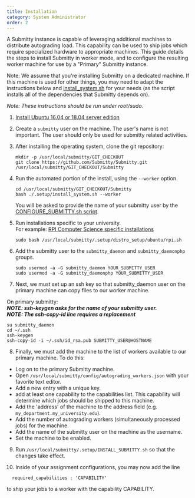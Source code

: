 ```yaml
---
title: Installation
category: System Administrator
order: 2
---
```


A Submitty instance is capable of leveraging additional machines to distribute
autograding load. This capability can be used to ship jobs which require
specialized hardware to appropriate machines. This guide details the steps
to install Submitty in worker mode, and to configure the resulting worker machine
for use by a "Primary" Submitty instance.

Note: We assume that you're installing Submitty on a dedicated machine. If this machine is
used for other things, you may need to adapt the instructions below and
[install_system.sh](https://github.com/Submitty/Submitty/blob/master/.setup/install_system.sh)
for your needs (as the script installs all of the dependencies that Submitty depends on).

_Note: These instructions should be run under root/sudo._


1. [Install Ubuntu 16.04 or 18.04 server edition](server_os)

2. Create a ```submitty``` user on the machine. The user's name is not important.
The user should only be used for submitty related activities.

3. After installing the operating system, clone the git repository:

   ```
   mkdir -p /usr/local/submitty/GIT_CHECKOUT
   git clone https://github.com/Submitty/Submitty.git /usr/local/submitty/GIT_CHECKOUT/Submitty
   ```

4. Run the automated portion of the install, using the ```--worker``` option.

   ```
   cd /usr/local/submitty/GIT_CHECKOUT/Submitty
   bash ./.setup/install_system.sh --worker
   ```

   You will be asked to provide the name of your submitty user by the
   [CONFIGURE_SUBMITTY.sh script](https://github.com/Submitty/Submitty/blob/master/.setup/CONFIGURE_SUBMITTY.sh).

5. Run installations specific to your university.  
   For example:  [RPI Computer Science specific installations](https://github.com/Submitty/Submitty/blob/master/.setup/distro_setup/ubuntu/rpi.sh)

   ```
   sudo bash /usr/local/submitty/.setup/distro_setup/ubuntu/rpi.sh
   ```

6. Add the submitty user to the ```submitty_daemon``` and ```submitty_daemonphp```
   groups.

   ```
   sudo usermod -a -G submitty_daemon YOUR_SUBMITTY_USER
   sudo usermod -a -G submitty_daemonphp YOUR_SUBMITTY_USER
   ```

7. Next, we must set up an ssh key so that submitty_daemon user on the primary
  machine can copy files to our worker machine.

  On primary submitty:  
  ___NOTE: ssh-keygen asks for the name of your submitty user.___  
  ___NOTE: The ssh-copy-id line requires a replacement___
  ```
  su submitty_daemon
  cd ~/.ssh
  ssh-keygen
  ssh-copy-id -i ~/.ssh/id_rsa.pub SUBMITTY_USER@HOSTNAME
  ```

8. Finally, we must add the machine to the list of workers available to our
  primary machine. To do this:  
  *  Log on to the primary Submitty machine.
  *  Open ```/usr/local/submitty/config/autograding_workers.json``` with your favorite text editor.
  *  Add a new entry with a unique key.
  *  add at least one capability to the capabilities list. This capability will determine
      which jobs should be shipped to this machine.
  *  Add the 'address' of the machine to the address field (e.g. ```my_department.my_university.edu```).
  *  Add the number of autograding workers (simultaneously processed jobs) for the machine.
  *  Add the name of the submitty user on the machine as the username.
  *  Set the machine to be enabled.

9. Run ```/usr/local/submitty/.setup/INSTALL_SUBMITTY.sh``` so that the changes take effect.

10. Inside of your assignment configurations, you may now add the line  
  ```
    required_capabilities : 'CAPABILITY'
  ```
  to ship your jobs to a worker with the capability CAPABILITY.
